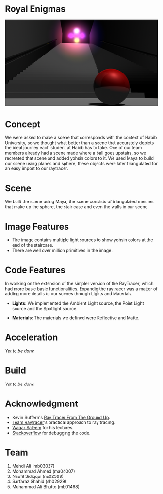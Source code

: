 # Royal Enigmas    
![High res render from Maya](https://github.com/mehdiali17/royal-enigmas-webpage/blob/master/high%20res.png)



# Concept
We were asked to make a scene that corresponds with the context of Habib University, so we thought what better than a scene that accurately depicts the ideal journey each student at Habib has to take. One of our team members already had a scene made where a ball goes upstairs, so we recreated that scene and added yohsin colors to it. We used Maya to build our scene using planes and sphere, these objects were later triangulated for an easy import to our raytracer.

# Scene
We built the scene using Maya, the scene consists of triangulated meshes that make up the sphere, the stair case and even the walls in our scene

# Image Features
* The image contains multiple light sources to show yohsin colors at the end of the staircase.
* There are well over million primitives in the image.

# Code Features
In working on the extension of the simpler version of the RayTracer, which had more basic basic functionalities. Expandig the raytracer was a matter of adding more details to our scenes through Lights and Materials.

* __Lights__: 
We implemented the Ambient Light source, the Point Light source and the Spotlight source.

* __Materials__:
The materials we defined were Reflective and Matte.

# Acceleration
*Yet to be done*

# Build
*Yet to be done*

# Acknowledgment
* Kevin Suffern's [Ray Tracer From The Ground Up](http://www.raytracegroundup.com/).
* [Team Raytracer](https://github.com/team-raytracer/raytracer)'s practical approach to ray tracing.
* [Waqar Saleem](https://habib.edu.pk/SSE/dr-waqar-saleem/) for his lectures.
* [Stackoverflow](https://stackoverflow.com/) for debugging the code.

# Team
1. Mehdi Ali (mb03027)
2. Mohammad Ahmed (ma04007)
3. Naufil Sidiqqui (ns02399)
4. Sarfaraz Shahid (sh02929)
5. Muhammad Ali Bhutto (mb01468)
